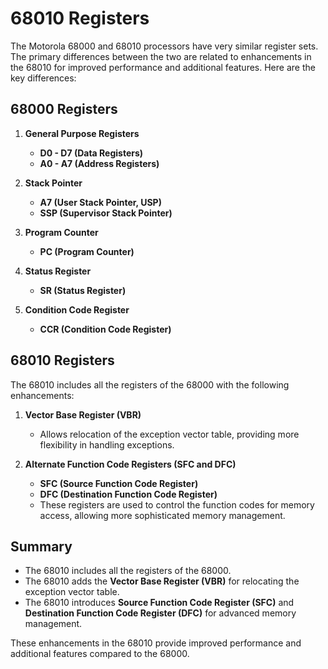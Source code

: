# 68010 Registers

The Motorola 68000 and 68010 processors have very similar register sets. The primary differences between the two are related to enhancements in the 68010 for improved performance and additional features. Here are the key differences:

## 68000 Registers

1. **General Purpose Registers**
    - **D0 - D7 (Data Registers)**
    - **A0 - A7 (Address Registers)**

2. **Stack Pointer**
    - **A7 (User Stack Pointer, USP)**
    - **SSP (Supervisor Stack Pointer)**

3. **Program Counter**
    - **PC (Program Counter)**

4. **Status Register**
    - **SR (Status Register)**

5. **Condition Code Register**
    - **CCR (Condition Code Register)**

## 68010 Registers

The 68010 includes all the registers of the 68000 with the following enhancements:

1. **Vector Base Register (VBR)**
    - Allows relocation of the exception vector table, providing more flexibility in handling exceptions.

2. **Alternate Function Code Registers (SFC and DFC)**
    - **SFC (Source Function Code Register)**
    - **DFC (Destination Function Code Register)**
    - These registers are used to control the function codes for memory access, allowing more sophisticated memory management.

## Summary

- The 68010 includes all the registers of the 68000.
- The 68010 adds the **Vector Base Register (VBR)** for relocating the exception vector table.
- The 68010 introduces **Source Function Code Register (SFC)** and **Destination Function Code Register (DFC)** for advanced memory management.

These enhancements in the 68010 provide improved performance and additional features compared to the 68000.